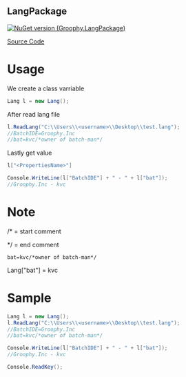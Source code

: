 ## LangPackage

[![NuGet version (Groophy.LangPackage)](https://img.shields.io/nuget/v/Newtonsoft.Json.svg?style=flat-square)](https://www.nuget.org/packages/Groophy.LangPackage/)

[Source Code](https://github.com/Groophy-Inc/Groophy.LangPackage/blob/main/Groophy.LangPackage.Test/Groophy.LangPackage/lang.cs)

# Usage

We create a class varriable
```c#
Lang l = new Lang();
```

After read lang file
```c#
l.ReadLang("C:\\Users\\<username>\\Desktop\\test.lang");
//BatchIDE=Groophy.Inc
//bat=kvc/*owner of batch-man*/
```

Lastly get value
```c#
l["<PropertiesName>"]

Console.WriteLine(l["BatchIDE"] + " - " + l["bat"]);
//Groophy.Inc - kvc
```

# Note
/* = start comment

*/ = end comment

```bat=kvc/*owner of batch-man*/```

Lang["bat"] = kvc

# Sample

```c#
Lang l = new Lang();
l.ReadLang("C:\\Users\\<username>\\Desktop\\test.lang");
//BatchIDE=Groophy.Inc
//bat=kvc/*owner of batch-man*/

Console.WriteLine(l["BatchIDE"] + " - " + l["bat"]);
//Groophy.Inc - kvc

Console.ReadKey();
```
